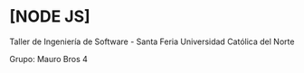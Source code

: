 # [NODE JS]

Taller de Ingeniería de Software - Santa Feria
Universidad Católica del Norte

Grupo: Mauro Bros 4
